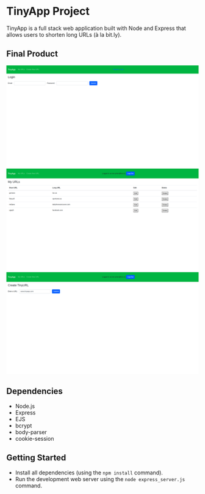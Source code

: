 # TinyApp Project

TinyApp is a full stack web application built with Node and Express that allows users to shorten long URLs (à la bit.ly).

## Final Product

!["Screenshot of Login Page"](https://github.com/dattphan15/tinyapp/blob/master/docs/login-page.png)
!["Screenshot of URLs Page"](https://github.com/dattphan15/tinyapp/blob/master/docs/urls-page.png)
!["Screenshot of Create URL Page"](https://github.com/dattphan15/tinyapp/blob/master/docs/create-url-page.png)

## Dependencies

- Node.js
- Express
- EJS
- bcrypt
- body-parser
- cookie-session

## Getting Started

- Install all dependencies (using the `npm install` command).
- Run the development web server using the `node express_server.js` command.